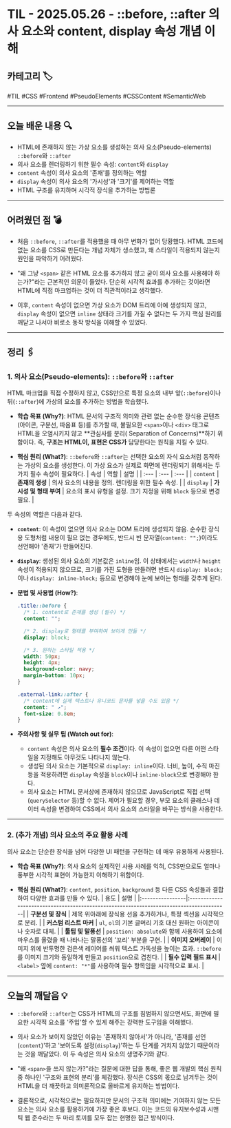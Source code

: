 # TIL - 2025.05.26 - ::before, ::after 의사 요소와 content, display 속성 개념 이해

## 카테고리 🏷️

#TIL #CSS #Frontend #PseudoElements #CSSContent #SemanticWeb

---

## 오늘 배운 내용 🔍

- HTML에 존재하지 않는 가상 요소를 생성하는 의사 요소(Pseudo-elements) `::before`와 `::after`
- 의사 요소를 렌더링하기 위한 필수 속성: `content`와 `display`
- `content` 속성이 의사 요소의 '존재'를 정의하는 역할
- `display` 속성이 의사 요소의 '가시성'과 '크기'를 제어하는 역할
- HTML 구조를 유지하며 시각적 장식을 추가하는 방법론

---

## 어려웠던 점 💣

* 처음 `::before`, `::after`를 적용했을 때 아무 변화가 없어 당황했다. HTML 코드에 없는 요소를 CSS로 만든다는 개념 자체가 생소했고, 왜 스타일이 적용되지 않는지 원인을 파악하기 어려웠다.

* "왜 그냥 `<span>` 같은 HTML 요소를 추가하지 않고 굳이 의사 요소를 사용해야 하는가?"라는 근본적인 의문이 들었다. 단순히 시각적 효과를 추가하는 것이라면 HTML에 직접 마크업하는 것이 더
  직관적이라고 생각했다.

* 이후, `content` 속성이 없으면 가상 요소가 DOM 트리에 아예 생성되지 않고, `display` 속성이 없으면 `inline` 상태라 크기를 가질 수 없다는 두 가지 핵심 원리를 깨닫고 나서야 비로소
  동작 방식을 이해할 수 있었다.

---

## 정리 🖇️

### 1. 의사 요소(Pseudo-elements): `::before`와 `::after`

HTML 마크업을 직접 수정하지 않고, CSS만으로 특정 요소의 내부 앞(`::before`)이나 뒤(`::after`)에 가상의 요소를 추가하는 방법을 학습했다.

* **학습 목표 (Why?)**:
  HTML 문서의 구조적 의미와 관련 없는 순수한 장식용 콘텐츠(아이콘, 구분선, 따옴표 등)를 추가할 때, 불필요한 `<span>`이나 `<div>` 태그로 HTML을 오염시키지 않고 **관심사를 분리(
  Separation of Concerns)**하기 위함이다. 즉, **구조는 HTML이, 표현은 CSS가** 담당한다는 원칙을 지킬 수 있다.

* **핵심 원리 (What?)**:
  `::before`와 `::after`는 선택한 요소의 자식 요소처럼 동작하는 가상의 요소를 생성한다. 이 가상 요소가 실제로 화면에 렌더링되기 위해서는 두 가지 필수 속성이 필요하다.
  | 속성 | 역할 | 설명 |
  | :--- | :--- | :--- |
  | `content` | **존재의 생성** | 의사 요소의 내용을 정의. 렌더링을 위한 필수 속성. |
  | `display` | **가시성 및 형태 부여** | 요소의 표시 유형을 설정. 크기 지정을 위해 `block` 등으로 변경 필요. |

두 속성의 역할은 다음과 같다.

* **`content`**: 이 속성이 없으면 의사 요소는 DOM 트리에 생성되지 않음. 순수한 장식용 도형처럼 내용이 필요 없는 경우에도, 반드시 빈 문자열(`content: "";`)이라도 선언해야 '존재'가
  만들어진다.
* **`display`**: 생성된 의사 요소의 기본값은 `inline`임. 이 상태에서는 `width`나 `height` 속성이 적용되지 않으므로, 크기를 가진 도형을 만들려면 반드시
  `display: block;`이나 `display: inline-block;` 등으로 변경해야 눈에 보이는 형태를 갖추게 된다.

* **문법 및 사용법 (How?)**:
  ```css
  .title::before {
    /* 1. content로 존재를 생성 (필수) */
    content: "";

    /* 2. display로 형태를 부여하여 보이게 만듦 */
    display: block;

    /* 3. 원하는 스타일 적용 */
    width: 50px;
    height: 4px;
    background-color: navy;
    margin-bottom: 10px;
  }

  .external-link::after {
    /* content에 실제 텍스트나 유니코드 문자를 넣을 수도 있음 */
    content: " ↗";
    font-size: 0.8em;
  }
  ```

* **주의사항 및 실무 팁 (Watch out for)**:
    * `content` 속성은 의사 요소의 **필수 조건**이다. 이 속성이 없으면 다른 어떤 스타일을 지정해도 아무것도 나타나지 않는다.
    * 생성된 의사 요소는 기본적으로 `display: inline`이다. 너비, 높이, 수직 마진 등을 적용하려면 `display` 속성을 `block`이나 `inline-block`으로 변경해야 한다.
    * 의사 요소는 HTML 문서상에 존재하지 않으므로 JavaScript로 직접 선택(`querySelector` 등)할 수 없다. 제어가 필요할 경우, 부모 요소의 클래스나 데이터 속성을 변경하여 CSS에서
      의사 요소의 스타일을 바꾸는 방식을 사용한다.

---

### 2. (추가 개념) 의사 요소의 주요 활용 사례

의사 요소는 단순한 장식을 넘어 다양한 UI 패턴을 구현하는 데 매우 유용하게 사용된다.

* **학습 목표 (Why?)**:
  의사 요소의 실제적인 사용 사례를 익혀, CSS만으로도 얼마나 풍부한 시각적 표현이 가능한지 이해하기 위함이다.

* **핵심 원리 (What?)**:
  `content`, `position`, `background` 등 다른 CSS 속성들과 결합하여 다양한 효과를 만들 수 있다.
  | 용도 | 설명 |
  |:----------------|:----------------------------------------------------------------------------------------|
  | **구분선 및 장식**    | 제목 위아래에 장식용 선을 추가하거나, 특정 섹션을 시각적으로 분리. |
  | **커스텀 리스트 마커**  | `ul`, `ol`의 기본 글머리 기호 대신 원하는 아이콘이나 숫자로 대체. |
  | **툴팁 및 말풍선**    | `position: absolute`와 함께 사용하여 요소에 마우스를 올렸을 때 나타나는 말풍선의 '꼬리' 부분을 구현. |
  | **이미지 오버레이**    | 이미지 위에 반투명한 검은색 레이어를 씌워 텍스트 가독성을 높이는 효과. `::before`를 이미지 크기와 동일하게 만들고 `position`으로 겹친다. |
  | **필수 입력 필드 표시** | `<label>` 옆에 `content: "*"`를 사용하여 필수 항목임을 시각적으로 표시. |

---

## 오늘의 깨달음 💡

* `::before`와 `::after`는 CSS가 HTML의 구조를 침범하지 않으면서도, 화면에 필요한 시각적 요소를 '주입'할 수 있게 해주는 강력한 도구임을 이해했다.

* 의사 요소가 보이지 않았던 이유는 '존재하지 않아서'가 아니라, '존재를 선언(`content`)'하고 '보이도록 설정(`display`)'하는 두 단계를 거치지 않았기 때문이라는 것을 깨달았다. 이 두 속성은
  의사 요소의 생명주기와 같다.

* "왜 `<span>`을 쓰지 않는가?"라는 질문에 대한 답을 통해, 좋은 웹 개발의 핵심 원칙 중 하나인 '구조와 표현의 분리'를 체감했다. 장식은 CSS의 몫으로 남겨두는 것이 HTML을 더 깨끗하고
  의미론적으로 올바르게 유지하는 방법이다.

* 결론적으로, 시각적으로는 필요하지만 문서의 구조적 의미에는 기여하지 않는 모든 요소는 의사 요소를 활용하기에 가장 좋은 후보다. 이는 코드의 유지보수성과 시맨틱 웹 준수라는 두 마리 토끼를 모두 잡는 현명한 접근
  방식이다.